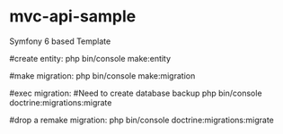 # mvc-api-sample
Symfony 6 based Template

#create entity:
php bin/console make:entity

#make migration:
php bin/console make:migration

#exec migration: #Need to create database backup
php bin/console doctrine:migrations:migrate

#drop a remake migration:
php bin/console doctrine:migrations:migrate


